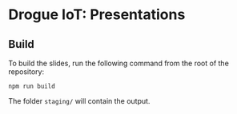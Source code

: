 # Drogue IoT: Presentations

## Build

To build the slides, run the following command from the root of the repository:

```shell
npm run build
```

The folder `staging/` will contain the output.
